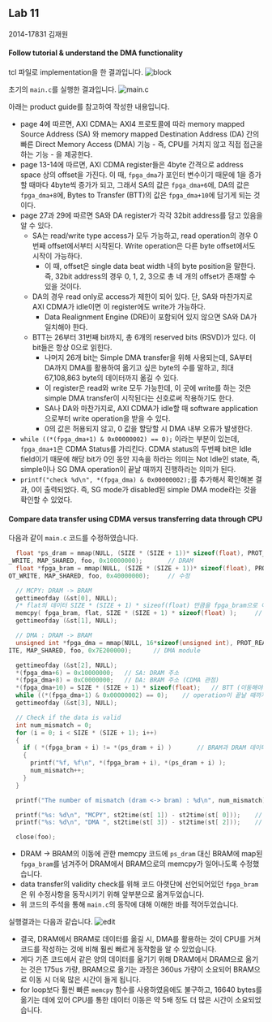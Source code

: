 ## Lab 11

2014-17831 김재원

#### Follow tutorial & understand the DMA functionality
tcl 파일로 implementation을 한 결과입니다.
![block](block.png)

초기의 `main.c`를 실행한 결과입니다.
![main.c](initial.png)

아래는 product guide를 참고하여 작성한 내용입니다.
- page 4에 따르면, AXI CDMA는 AXI4 프로토콜에 따라 memory mapped Source Address (SA) 와 memory mapped Destination Address (DA) 간의 빠른 Direct Memory Access (DMA) 기능 - 즉, CPU를 거치지 않고 직접 접근을 하는 기능 - 을 제공한다. 
- page 13-14에 따르면, AXI CDMA register들은 4byte 간격으로 address space 상의 offset을 가진다. 이 때, `fpga_dma`가 포인터 변수이기 때문에 1을 증가할 때마다 4byte씩 증가가 되고, 그래서 SA의 값은 `fpga_dma+6`에, DA의 값은 `fpga_dma+8`에, Bytes to Transfer (BTT)의 값은 `fpga_dma+10`에 담기게 되는 것이다.
- page 27과 29에 따르면 SA와 DA register가 각각 32bit address를 담고 있음을 알 수 있다.
  - SA는 read/write type access가 모두 가능하고, read operation의 경우 0번째 offset에서부터 시작된다. Write operation은 다른 byte offset에서도 시작이 가능하다. 
    - 이 때, offset은 single data beat width 내의 byte position을 말한다. 즉, 32bit address의 경우 0, 1, 2, 3으로 총 네 개의 offset가 존재할 수 있을 것이다.
  - DA의 경우 read only로 access가 제한이 되어 있다. 단, SA와 마찬가지로 AXI CDMA가 idle이면 이 register에도 write가 가능하다.
    - Data Realignment Engine (DRE)이 포함되어 있지 않으면 SA와 DA가 일치해야 한다.
  - BTT는 26부터 31번째 bit까지, 총 6개의 reserved bits (RSVD)가 있다. 이 bit들은 항상 0으로 읽힌다.
    - 나머지 26개 bit는 Simple DMA transfer을 위해 사용되는데, SA부터 DA까지 DMA를 활용하여 옮기고 싶은 byte의 수를 말하고, 최대 67,108,863 byte의 데이터까지 옮길 수 있다. 
    - 이 register은 read와 write 모두 가능한데, 이 곳에 write를 하는 것은 simple DMA transfer이 시작된다는 신호로써 작용하기도 한다.
    - SA나 DA와 마찬가지로, AXI CDMA가 idle할 때 software application으로부터 write operation을 받을 수 있다.
    - 0의 값은 허용되지 않고, 0 값을 할당할 시 DMA 내부 오류가 발생한다. 
- `while ((*(fpga_dma+1) & 0x00000002) == 0);` 이라는 부분이 있는데, `fpga_dma+1`은 CDMA Status를 가리킨다. CDMA status의 두번째 bit은 Idle field이기 때문에 해당 bit가 0인 동안 지속을 하라는 의미는 Not Idle인 state, 즉, simple이나 SG DMA operation이 끝날 때까지 진행하라는 의미가 된다.
- `printf("check %d\n", *(fpga_dma) & 0x00000002);`를 추가해서 확인해본 결과, 0이 출력되었다. 즉, SG mode가 disabled된 simple DMA mode라는 것을 확인할 수 있었다. 

#### Compare data transfer using CDMA versus transferring data through CPU
다음과 같이 `main.c` 코드를 수정하였습니다. 
```C
  float *ps_dram = mmap(NULL, (SIZE * (SIZE + 1))* sizeof(float), PROT_READ|PROTT
_WRITE, MAP_SHARED, foo, 0x10000000);       // DRAM
  float *fpga_bram = mmap(NULL, (SIZE * (SIZE + 1))* sizeof(float), PROT_READ|PRR
OT_WRITE, MAP_SHARED, foo, 0x40000000);     // 수정

  // MCPY: DRAM -> BRAM
  gettimeofday (&st[0], NULL);
  /* flat의 데이터 SIZE * (SIZE + 1) * sizeof(float) 만큼을 fpga_bram으로 이동 */
  memcpy( fpga_bram, flat, SIZE * (SIZE + 1) * sizeof(float) );     // 수정
  gettimeofday (&st[1], NULL);

  // DMA : DRAM -> BRAM
  unsigned int *fpga_dma = mmap(NULL, 16*sizeof(unsigned int), PROT_READ|PROT_WRR
ITE, MAP_SHARED, foo, 0x7E200000);      // DMA module

  gettimeofday (&st[2], NULL);
  *(fpga_dma+6) = 0x10000000;   // SA: DRAM 주소
  *(fpga_dma+8) = 0xC0000000;   // DA: BRAM 주소 (CDMA 관점)
  *(fpga_dma+10) = SIZE * (SIZE + 1) * sizeof(float);   // BTT (이동해야 할 데이터 양)
  while ((*(fpga_dma+1) & 0x00000002) == 0);    // operation이 끝날 때까지
  gettimeofday (&st[3], NULL);

  // Check if the data is valid
  int num_mismatch = 0;
  for (i = 0; i < SIZE * (SIZE + 1); i++)
  {
    if ( *(fpga_bram + i) != *(ps_dram + i) )       // BRAM과 DRAM 데이터 비교 (DRAM -> BRAM으로 이동하였음)
    {
      printf("%f, %f\n", *(fpga_bram + i), *(ps_dram + i) );
      num_mismatch++;
    }
  }

  printf("The number of mismatch (dram <-> bram) : %d\n", num_mismatch);

  printf("%s: %d\n", "MCPY", st2time(st[ 1]) - st2time(st[ 0]));    // memcpy 함수로 CPU 통해 전송 시 소요시간 (in us)
  printf("%s: %d\n", "DMA ", st2time(st[ 3]) - st2time(st[ 2]));    // DMA로 전송 시 소요시간 (in us)

  close(foo);
```
- DRAM -> BRAM의 이동에 관한 memcpy 코드에 `ps_dram` 대신 BRAM에 map된 `fpga_bram`를 넘겨주어 DRAM에서 BRAM으로의 memcpy가 일어나도록 수정했습니다.
- data transfer의 validity check를 위해 코드 아랫단에 선언되어있던 `fpga_bram`은 위 수정사항을 동작시키기 위해 앞부분으로 옮겨두었습니다.
- 위 코드의 주석을 통해 `main.c`의 동작에 대해 이해한 바를 적어두었습니다.

실행결과는 다음과 같습니다.
![edit]([Lab11]김재원_screenshot.png)

- 결국, DRAM에서 BRAM로 데이터를 옮길 시, DMA를 활용하는 것이 CPU를 거쳐 코드를 작성하는 것에 비해 훨씬 빠르게 동작함을 알 수 있었습니다.
- 게다 기존 코드에서 같은 양의 데이터를 옮기기 위해 DRAM에서 DRAM으로 옮기는 것은 175us 가량, BRAM으로 옮기는 과정은 360us 가량이 소요되어 BRAM으로 이동 시 더욱 많은 시간이 들게 됩니다.
- for loop보다 훨씬 빠른 `memcpy` 함수를 사용하였음에도 불구하고, 16640 bytes를 옮기는 데에 있어 CPU를 통한 데이터 이동은 약 5배 정도 더 많은 시간이 소요되었습니다.